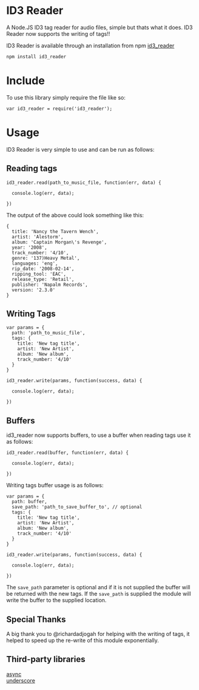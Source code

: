 # ID3 Reader

A Node.JS ID3 tag reader for audio files, simple but thats what it does.
ID3 Reader now supports the writing of tags!!

ID3 Reader is available through an installation from npm
[id3_reader](https://npmjs.org/package/id3_reader)

```
npm install id3_reader
```

# Include

To use this library simply require the file like so:
```
var id3_reader = require('id3_reader');
```

# Usage

ID3 Reader is very simple to use and can be run as follows:

## Reading tags
```
id3_reader.read(path_to_music_file, function(err, data) {
  
  console.log(err, data);

})
```
The output of the above could look something like this:
```
{ 
  title: 'Nancy the Tavern Wench',
  artist: 'Alestorm',
  album: 'Captain Morgan\'s Revenge',
  year: '2008',
  track_number: '4/10',
  genre: '137)Heavy Metal',
  languages: 'eng',
  rip_date: '2008-02-14',
  ripping_tool: 'EAC',
  release_type: 'Retail',
  publisher: 'Napalm Records',
  version: '2.3.0'
}
```

## Writing Tags
```
var params = {
  path: 'path_to_music_file',
  tags: {
    title: 'New tag title',
    artist: 'New Artist',
    album: 'New album',
    track_number: '4/10'
  }
}

id3_reader.write(params, function(success, data) {
  
  console.log(err, data);

})
```
## Buffers
id3_reader now supports buffers, to use a buffer when reading tags use it as follows:
```
id3_reader.read(buffer, function(err, data) {
  
  console.log(err, data);

})
```
Writing tags buffer usage is as follows:
```
var params = {
  path: buffer,
  save_path: 'path_to_save_buffer_to', // optional
  tags: {
    title: 'New tag title',
    artist: 'New Artist',
    album: 'New album',
    track_number: '4/10'
  }
}

id3_reader.write(params, function(success, data) {
  
  console.log(err, data);

})
```
The `save_path` parameter is optional and if it is not supplied the buffer will be returned with the new tags. If the `save_path` is supplied the module will write the buffer to the supplied location.

## Special Thanks
A big thank you to @richardadjogah for helping with the writing of tags, it helped to speed up the re-write of this module exponentially.

## Third-party libraries
[async](http://github.com/caolan/async.git)  
[underscore](http://underscorejs.org)